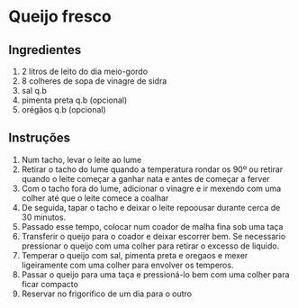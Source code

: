 # Queijo fresco

## Ingredientes

1. 2 litros de leito do dia meio-gordo
2. 8 colheres de sopa de vinagre de sidra
3. sal q.b
4. pimenta preta q.b (opcional)
5. orégãos q.b (opcional)

## Instruções

1. Num tacho, levar o leite ao lume
2. Retirar o tacho do lume quando a temperatura rondar os 90º ou retirar quando o leite começar a ganhar nata e antes de começar a ferver
3. Com o tacho fora do lume, adicionar o vinagre e ir mexendo com uma colher até que o leite comece a coalhar
4. De seguida, tapar o tacho e deixar o leite repoousar durante cerca de 30 minutos.
5. Passado esse tempo, colocar num coador de malha fina sob uma taça
6. Transferir o queijo para o coador e deixar escorrer bem. Se necessario pressionar o queijo com uma colher para retirar o excesso de liquido.
7. Temperar o queijo com sal, pimenta preta e oregaos e mexer ligeiramente com uma colher para envolver os temperos.
8. Passar o queijo para uma taça e pressioná-lo bem com uma colher para ficar compacto
9. Reservar no frigorifico de um dia para o outro
